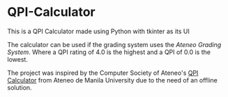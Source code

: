 # QPI-Calculator
This is a QPI Calculator made using Python with tkinter as its UI

The calculator can be used if the grading system uses the <i>Ateneo Grading System</i>. Where a QPI rating of 4.0 is the highest and a QPI of 0.0 is the lowest.

The project was inspired by the Computer Society of Ateneo's [QPI Calculator](https://qpi.compsat.org/) from Ateneo de Manila University due to the need of an offline solution.
